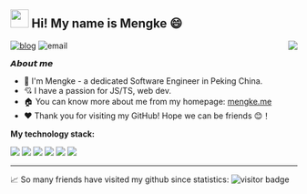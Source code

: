 <h2 ><img src="https://cdn.jsdelivr.net/gh/dmego/images/img/Hi.gif" height="32" /> Hi! My name is Mengke 😄</h2>

<img align="right" src="https://github-readme-stats.vercel.app/api?username=mk965&show_icons=true&icon_color=805AD5&text_color=718096&bg_color=ffffff&hide_title=true&count_private=true&include_all_commits=true" /> 

<a href="https://mengke.me"><img src="https://img.shields.io/badge/Home-mengke.me-blue" alt="blog"></a>
<img src="https://img.shields.io/badge/email-me@mengke.me-brightgreen" alt="email" />


**𝘼𝙗𝙤𝙪𝙩 𝙢𝙚**

- 🏫 I'm Mengke - a dedicated Software Engineer in Peking China.
- 💘 I have a passion for JS/TS, web dev.
- 🏠 You can know more about me from my homepage: [mengke.me](https://mengke.me)
- ❤️ Thank you for visiting my GitHub! Hope we can be friends 😊！

**My technology stack:**

 <div> <img src="https://img.shields.io/badge/-JavaScript-f6da1c?style=flat&logo=javascript&logoColor=white">
  <img src="https://img.shields.io/badge/-TypeScript-2b6dbf?style=flat&logo=typescript&logoColor=white">
  <img src="https://img.shields.io/badge/-Vue-46b882?style=flat&logo=vue.js&logoColor=white">
  <img src="https://img.shields.io/badge/-React-00b4ce?style=flat&logo=react&logoColor=white">
  <img src="https://img.shields.io/badge/-Node.js-3C873A?style=flat&logo=Node.js&logoColor=white">
  <img src="https://img.shields.io/badge/-Next.js-black?style=flat&logo=next.js&logoColor=white"> </div>
</div>

<img src="https://github-readme-stats.vercel.app/api/top-langs/?username=mk965&layout=compact&theme=buefy&hide_border=true" alt="" />

----
📈 So many friends have visited my github since statistics: ![visitor badge](https://visitor-badge.laobi.icu/badge?page_id=mk965.mk965)
